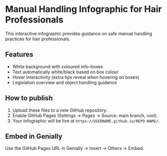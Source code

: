 # Manual Handling Infographic for Hair Professionals

This interactive infographic provides guidance on safe manual handling practices for hair professionals.

## Features
- White background with coloured info-boxes
- Text automatically white/black based on box colour
- Hover interactivity (extra tips reveal when hovering on boxes)
- Legislation overview and object handling guidance

## How to publish
1. Upload these files to a new GitHub repository.
2. Enable GitHub Pages (Settings → Pages → Source: main branch, root).
3. Your infographic will be live at `https://USERNAME.github.io/REPO-NAME/`.

## Embed in Genially
Use the GitHub Pages URL in Genially → Insert → Others → Embed.
